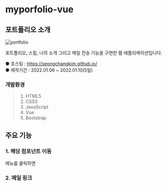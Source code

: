 # myporfolio-vue

## 포트폴리오 소개
![portfolio](https://user-images.githubusercontent.com/74657556/148874177-431e3db6-1fd0-4eac-b8c7-922dc525ef61.png)

포트폴리오, 스킬, 나의 소개 그리고 메일 전송 기능을 구현한 웹 애플리케이션입니다.

● 호스팅 : https://seongchangkim.github.io/<br>
● 제작기간 : 2022.01.06 ~ 2022.01.10(5일)

### 개발환경
> 1. HTML5
> 2. CSS3
> 3. JavaScript
> 4. Vue
> 5. Bootstrap

## 주요 기능
### 1. 해당 컴포넌트 이동

메뉴를 클릭하면 
### 2. 메일 링크


